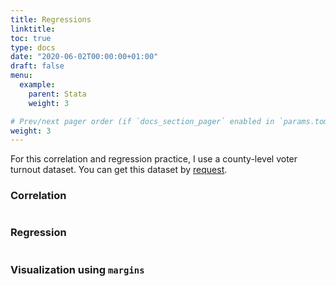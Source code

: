 ```yaml
---
title: Regressions
linktitle: 
toc: true
type: docs
date: "2020-06-02T00:00:00+01:00"
draft: false
menu:
  example:
    parent: Stata
    weight: 3

# Prev/next pager order (if `docs_section_pager` enabled in `params.toml`)
weight: 3
---
```


For this correlation and regression practice, I use a county-level voter turnout dataset. You can get this dataset by [request](bomi-lee-1@uiowa.edu).

### Correlation 

```{stata}

```
### Regression

```{stata}

```

### Visualization using `margins`

```{stata}

```
